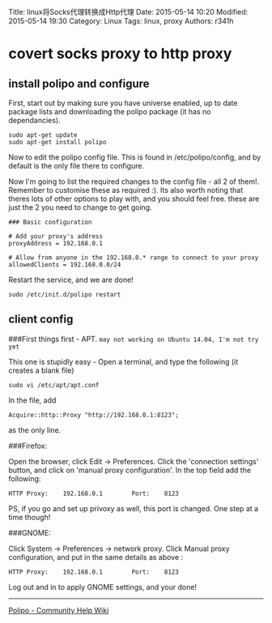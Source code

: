 Title: linux将Socks代理转换成Http代理
Date: 2015-05-14 10:20
Modified: 2015-05-14 19:30
Category: Linux
Tags: linux, proxy
Authors: r341h

# covert socks proxy to http proxy

## install polipo and configure

First, start out by making sure you have universe enabled, up to date package lists and downloading the polipo package (it has no dependancies).

	sudo apt-get update
	sudo apt-get install polipo

Now to edit the polipo config file. This is found in /etc/polipo/config, and by default is the only file there to configure.

Now I'm going to list the required changes to the config file - all 2 of them!. Remember to customise these as required :). Its also worth noting that theres lots of other options to play with, and you should feel free. these are just the 2 you need to change to get going.

	### Basic configuration

	# Add your proxy's address
	proxyAddress = 192.168.0.1

	# Allow from anyone in the 192.168.0.* range to connect to your proxy
	allowedClients = 192.168.0.0/24

Restart the service, and we are done!

	sudo /etc/init.d/polipo restart


## client config

###First things first - APT.  ```may not working on Ubuntu 14.04, I'm not try yet```

This one is stupidly easy - Open a terminal, and type the following (it creates a blank file)

	sudo vi /etc/apt/apt.conf

In the file, add

	Acquire::http::Proxy "http://192.168.0.1:8123";

as the only line.

###Firefox:

Open the browser, click Edit -> Preferences. Click the 'connection settings' button, and click on 'manual proxy configuration'. In the top field add the following:

	HTTP Proxy:    192.168.0.1        Port:    8123

PS, if you go and set up privoxy as well, this port is changed. One step at a time though!

###GNOME:

Click System -> Preferences -> network proxy. Click Manual proxy configuration, and put in the same details as above :

	HTTP Proxy:    192.168.0.1        Port:    8123

Log out and in to apply GNOME settings, and your done!


---
[Polipo - Community Help Wiki](https://help.ubuntu.com/community/Polipo)